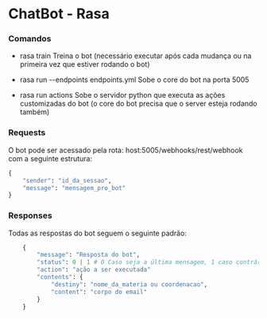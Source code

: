 # ChatBot - Rasa
### Comandos

- rasa train
Treina o bot (necessário executar após cada mudança ou na primeira vez que estiver rodando o bot)

- rasa run --endpoints endpoints.yml 
Sobe o core do bot na porta 5005

- rasa run actions
Sobe o servidor python que executa as ações customizadas do bot (o core do bot precisa que o server esteja rodando também)

### Requests

O bot pode ser acessado pela rota: host:5005/webhooks/rest/webhook com a seguinte estrutura:

```python
{
	"sender": "id_da_sessao",
	"message": "mensagem_pro_bot"
}
```

### Responses
Todas as respostas do bot seguem o seguinte padrão:
```python
    {
        "message": "Resposta do bot",
        "status": 0 | 1 # 0 Caso seja a última mensagem, 1 caso contrário
        "action": "ação a ser executada"
        "contents": {
            "destiny": "nome_da_materia ou coordenacao",
            "content": "corpo do email"
        }
    }
```
